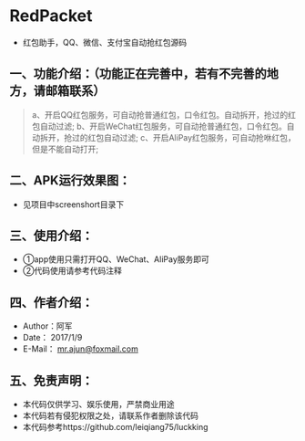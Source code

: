 # RedPacket
-    红包助手，QQ、微信、支付宝自动抢红包源码

## 一、功能介绍：（功能正在完善中，若有不完善的地方，请邮箱联系）
>   a、开启QQ红包服务，可自动抢普通红包，口令红包。自动拆开，抢过的红包自动过滤;
>   b、开启WeChat红包服务，可自动抢普通红包，口令红包。自动拆开，抢过的红包自动过滤;
>   c、开启AliPay红包服务，可自动抢咻红包，但是不能自动打开;

## 二、APK运行效果图：
- 见项目中screenshort目录下

## 三、使用介绍：
-   ①app使用只需打开QQ、WeChat、AliPay服务即可
-   ②代码使用请参考代码注释

## 四、作者介绍：
* Author：阿军
* Date： 2017/1/9
* E-Mail： mr.ajun@foxmail.com

## 五、免责声明：
* 本代码仅供学习、娱乐使用，严禁商业用途
* 本代码若有侵犯权限之处，请联系作者删除该代码
* 本代码参考https://github.com/leiqiang75/luckking
